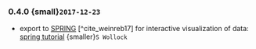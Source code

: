 ### 0.4.0 {small}`2017-12-23`

- export to [SPRING] [^cite_weinreb17] for interactive visualization of data:
  [spring tutorial] {smaller}`S Wollock`

[spring]: https://github.com/AllonKleinLab/SPRING/
[spring tutorial]: https://github.com/theislab/scanpy_usage/tree/master/171111_SPRING_export
